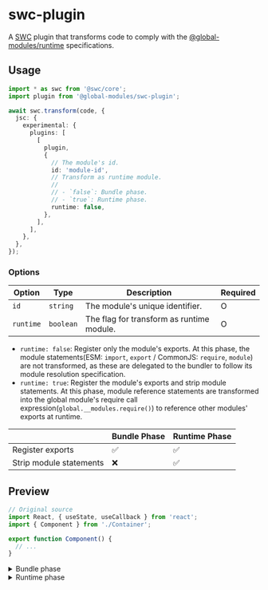 # swc-plugin

A [SWC](https://swc.rs) plugin that transforms code to comply with the [@global-modules/runtime](https://github.com/leegeunhyeok/global-modules/tree/main/packages/runtime) specifications.

## Usage

```ts
import * as swc from '@swc/core';
import plugin from '@global-modules/swc-plugin';

await swc.transform(code, {
  jsc: {
    experimental: {
      plugins: [
        [
          plugin,
          {
            // The module's id.
            id: 'module-id',
            // Transform as runtime module.
            //
            // - `false`: Bundle phase.
            // - `true`: Runtime phase.
            runtime: false,
          },
        ],
      ],
    },
  },
});
```

### Options

| Option    | Type      | Description                               | Required |
| --------- | --------- | ----------------------------------------- | -------- |
| `id`      | `string`  | The module's unique identifier.           | O        |
| `runtime` | `boolean` | The flag for transform as runtime module. | O        |

- `runtime: false`: Register only the module's exports. At this phase, the module statements(ESM: `import`, `export` / CommonJS: `require`, `module`) are not transformed, as these are delegated to the bundler to follow its module resolution specification.
- `runtime: true`: Register the module's exports and strip module statements. At this phase, module reference statements are transformed into the global module's require call expression(`global.__modules.require()`) to reference other modules' exports at runtime.

|                         | Bundle Phase | Runtime Phase |
| ----------------------- | ------------ | ------------- |
| Register exports        | ✅           | ✅            |
| Strip module statements | ❌           | ✅            |

## Preview

```ts
// Original source
import React, { useState, useCallback } from 'react';
import { Component } from './Container';

export function Component() {
  // ...
}
```

<details>

<summary>Bundle phase</summary>

```ts
import React, { useState, useCallback } from 'react';
import { Component } from './Container';
const __deps = {
  react: () => ({
    default: React,
    useState,
    useCallback,
  }),
  './Container': () => ({
    Component,
  }),
};
global.__modules.define(
  function (__context) {
    const {
      default: React,
      useState,
      useCallback,
    } = __context.require('react');
    const { Component } = __context.require('./Container');
    function Component() {
      // ...
    }
    __x = Component;
    __context.exports(function () {
      return {
        Component: __x,
      };
    });
  },
  'mod-id',
  __deps,
);
export { __x as Component };
var __x;
```

</details>

<details>

<summary>Runtime phase</summary>

```ts
global.__modules.define(function (__context) {
  const { default: React, useState, useCallback } = __context.require('react');
  const { Component } = __context.require('./Container');
  function Component() {
    // ...
  }
  __x = Component;
  __context.exports(function () {
    return {
      Component: __x,
    };
  });
}, 'mod-id');
var __x;
```

</details>
